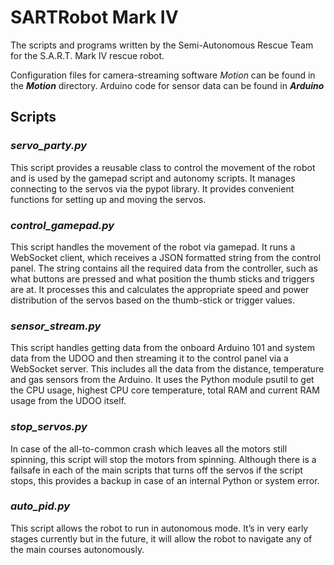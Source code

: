 # SARTRobot Mark IV
The scripts and programs written by the Semi-Autonomous Rescue Team for the S.A.R.T. Mark IV rescue robot.

Configuration files for camera-streaming software _Motion_ can be found in the **_Motion_** directory. Arduino code for sensor data can be found in **_Arduino_**

## Scripts

### _servo_party.py_
This script provides a reusable class to control the movement of the robot and is used by the gamepad script and autonomy scripts. It manages connecting to the servos via the pypot library. It provides convenient functions for setting up and moving the servos.

### _control_gamepad.py_
This script handles the movement of the robot via gamepad. It runs a WebSocket client, which receives a JSON formatted string from the control panel. The string contains all the required data from the controller, such as what buttons are pressed and what position the thumb sticks and triggers are at. It processes this and calculates the appropriate speed and power distribution of the servos based on the thumb-stick or trigger values.

### _sensor_stream.py_
This script handles getting data from the onboard Arduino 101 and system data from the UDOO and then streaming it to the control panel via a WebSocket server. This includes all the data from the distance, temperature and gas sensors from the Arduino. It uses the Python module psutil to get the CPU usage, highest CPU core temperature, total RAM and current RAM usage from the UDOO itself.

### _stop_servos.py_
In case of the all-to-common crash which leaves all the motors still spinning, this script will stop the motors from spinning. Although there is a failsafe in each of the main scripts that turns off the servos if the script stops, this provides a backup in case of an internal Python or system error.

### _auto_pid.py_
This script allows the robot to run in autonomous mode. It’s in very early stages currently but in the future, it will allow the robot to navigate any of the main courses autonomously.
